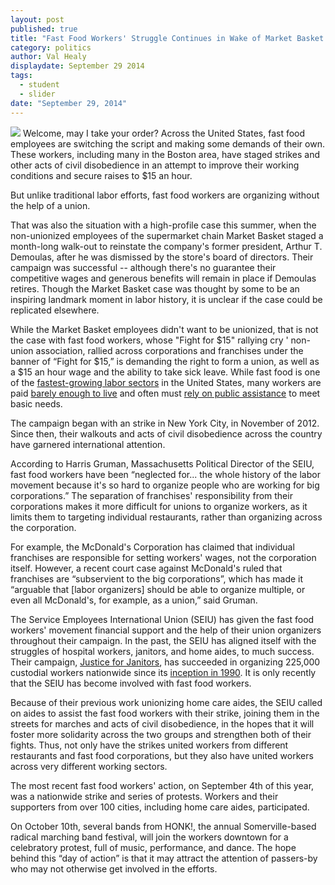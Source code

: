 ```yaml
---
layout: post
published: true
title: "Fast Food Workers' Struggle Continues in Wake of Market Basket Victory"
category: politics
author: Val Healy
displaydate: September 29 2014
tags: 
  - student
  - slider
date: "September 29, 2014"
---
```


![](https://upload.wikimedia.org/wikipedia/commons/thumb/0/0f/Mcd-times_square.JPG/320px-Mcd-times_square.JPG)    Welcome, may I take your order? Across the United States, fast food employees are switching the script and making some demands of their own. These workers, including many in the Boston area, have staged strikes and other acts of civil disobedience in an attempt to improve their working conditions and secure raises to $15 an hour. 

But unlike traditional labor efforts, fast food workers are organizing without the help of a union. 

That was also the situation with a high-profile case this summer, when the non-unionized employees of the supermarket chain Market Basket staged a month-long walk-out to reinstate the company's former president, Arthur T. Demoulas, after he was dismissed by the store's board of directors. Their campaign was successful -- although there's no guarantee their competitive wages and generous benefits will remain in place if Demoulas retires. Though the Market Basket case was thought by some to be an inspiring landmark moment in labor history, it is unclear if the case could be replicated elsewhere.

While the Market Basket employees didn't want to be unionized, that is not the case with fast food workers, whose "Fight for $15" rallying cry 
' non-union association, rallied across corporations and franchises under the banner of “Fight for $15,” is demanding the right to form a union, as well as a $15 an hour wage and the ability to take sick leave. While fast food is one of the [fastest-growing labor sectors](http://www.nytimes.com/2012/08/31/business/majority-of-new-jobs-pay-low-wages-study-finds.html?_r=0) in the United States, many workers are paid [barely enough to live](http://www.businessinsider.com/mcdonalds-worker-says-why-hes-striking-2014-9) and often must [rely on public assistance](http://laborcenter.berkeley.edu/pdf/2013/fast_food_poverty_wages.pdf) to meet basic needs.

The campaign began with an strike in New York City, in November of 2012. Since then, their walkouts and acts of civil disobedience across the country have garnered international attention.

According to Harris Gruman, Massachusetts Political Director of the SEIU, fast food workers have been “neglected for... the whole history of the labor movement because it's so hard to organize people who are working for big corporations.” The separation of franchises' responsibility from their corporations makes it more difficult for unions to organize workers, as it limits them to targeting individual restaurants, rather than organizing across the corporation.

For example, the McDonald's Corporation has claimed that individual franchises are responsible for setting workers' wages, not the corporation itself. However, a recent court case against McDonald's ruled that franchises are “subservient to the big corporations”, which has made it “arguable that [labor organizers] should be able to organize multiple, or even all McDonald's, for example, as a union,” said Gruman.

The Service Employees International Union (SEIU) has given the fast food workers' movement financial support and the help of their union organizers throughout their campaign. In the past, the SEIU has aligned itself with the struggles of hospital workers, janitors, and home aides, to much success. Their campaign, [Justice for Janitors](http://www.seiu-usww.org/category/campaigns/justice-for-janitors/), has succeeded in organizing 225,000 custodial workers nationwide since its [inception in 1990](http://socialjusticehistory.org/projects/justiceforjanitors/timeline). It is only recently that the SEIU has become involved with fast food workers.

Because of their previous work unionizing home care aides, the SEIU called on aides to assist the fast food workers with their strike, joining them in the streets for marches and acts of civil disobedience, in the hopes that it will foster more solidarity across the two groups and strengthen both of their fights. Thus, not only have the strikes united workers from different restaurants and fast food corporations, but they also have united workers across very different working sectors.

The most recent fast food workers' action, on September 4th of this year, was a nationwide strike and series of protests. Workers and their supporters from over 100 cities, including home care aides, participated.

On October 10th, several bands from HONK!, the annual Somerville-based radical marching band festival, will join the workers downtown for a celebratory protest, full of music, performance, and dance. The hope behind this “day of action” is that it may attract the attention of passers-by who may not otherwise get involved in the efforts.